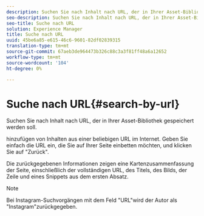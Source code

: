 ```yaml
---
description: Suchen Sie nach Inhalt nach URL, der in Ihrer Asset-Bibliothek gespeichert werden soll.
seo-description: Suchen Sie nach Inhalt nach URL, der in Ihrer Asset-Bibliothek gespeichert werden soll.
seo-title: Suche nach URL
solution: Experience Manager
title: Suche nach URL
uuid: 45be6a85-e615-46c6-9601-82df02839315
translation-type: tm+mt
source-git-commit: 67aeb3de964473b326c88c3a3f81ff48a6a12652
workflow-type: tm+mt
source-wordcount: '104'
ht-degree: 0%

---
```



# Suche nach URL{#search-by-url}

Suchen Sie nach Inhalt nach URL, der in Ihrer Asset-Bibliothek gespeichert werden soll.

hinzufügen von Inhalten aus einer beliebigen URL im Internet. Geben Sie einfach die URL ein, die Sie auf Ihrer Seite einbetten möchten, und klicken Sie auf &quot;Zurück&quot;.

Die zurückgegebenen Informationen zeigen eine Kartenzusammenfassung der Seite, einschließlich der vollständigen URL, des Titels, des Bilds, der Zeile und eines Snippets aus dem ersten Absatz.

>[!NOTE]
>
>Bei Instagram-Suchvorgängen mit dem Feld &quot;URL&quot;wird der Autor als &quot;Instagram&quot;zurückgegeben.

